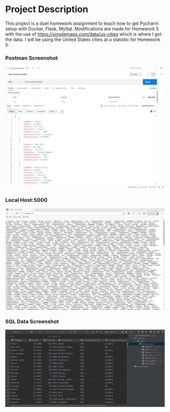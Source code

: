# Project Description
This project is a duel homework assignment to teach how to get Pycharm setup with Docker, Flask, MySql. Modifications are made for Homework 5 with the use of https://simplemaps.com/data/us-cities which is where I got the data. I will be using the United States cities at a statistic for Homework 5.

### Postman Screenshot
![postman request output1](screenshots/img_2.png)

### Local Host:5000
![locahost:5000](screenshots/Sqlshot.png)

### SQL Data Screenshot
![pycharm data query](screenshots/Pycharmscreenshot.png)
